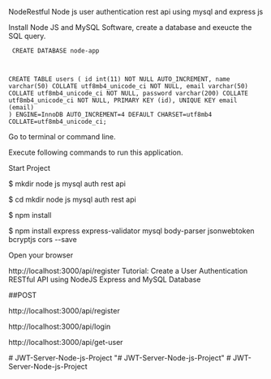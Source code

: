 NodeRestful
Node js user authentication rest api using mysql and express js

Install Node JS and MySQL Software, create a database and exeucte the SQL query.

<code> CREATE DATABASE node-app
 
CREATE TABLE users (
  id int(11) NOT NULL AUTO_INCREMENT,
  name varchar(50) COLLATE utf8mb4_unicode_ci NOT NULL,
  email varchar(50) COLLATE utf8mb4_unicode_ci NOT NULL,
  password varchar(200) COLLATE utf8mb4_unicode_ci NOT NULL,
  PRIMARY KEY (id),
  UNIQUE KEY email (email)
 ) ENGINE=InnoDB AUTO_INCREMENT=4 DEFAULT CHARSET=utf8mb4 COLLATE=utf8mb4_unicode_ci; </code>


Go to terminal or command line.

Execute following commands to run this application.

Start Project

$ mkdir node js mysql auth rest api

$ cd mkdir node js mysql auth rest api

$ npm install

$ npm install express express-validator mysql body-parser jsonwebtoken bcryptjs cors --save

Open your browser

http://localhost:3000/api/register
Tutorial: Create a User Authentication RESTful API using NodeJS Express and MySQL Database


##POST

http://localhost:3000/api/register

http://localhost:3000/api/login

http://localhost:3000/api/get-user

#   J W T - S e r v e r - N o d e - j s - P r o j e c t  
 "# JWT-Server-Node-js-Project" 
#   J W T - S e r v e r - N o d e - j s - P r o j e c t  
 